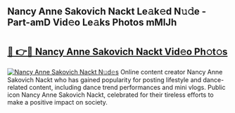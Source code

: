 ## Nancy Anne Sakovich Nackt Le𝚊k𝚎d N𝚞𝚍e - Part-amD Vid𝚎o Le𝚊ks Photos mMlJh

# <h2><a href="http://fb48ab.evod.top/?m=Nancy+Anne+Sakovich+Nackt">🔗 👉🔴 Nancy Anne Sakovich Nackt Vid𝚎o Ph𝚘t𝚘s</a></h2>

[![Nancy Anne Sakovich Nackt N𝚞d𝚎s](https://i.imgur.com/8V9OHl7.gif)](http://fb48ab.evod.top/?m=Nancy+Anne+Sakovich+Nackt)
Online content creator Nancy Anne Sakovich Nackt who has gained popularity for posting lifestyle and dance-related content, including dance trend performances and mini vlogs. Public icon Nancy Anne Sakovich Nackt, celebrated for their tireless efforts to make a positive impact on society. 
